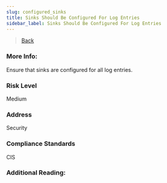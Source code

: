 ```yaml
---
slug: configured_sinks
title: Sinks Should Be Configured For Log Entries
sidebar_label: Sinks Should Be Configured For Log Entries
---
```

> [Back](../../gcploggingmonitoring)

### More Info:
Ensure that sinks are configured for all log entries.

### Risk Level
Medium

### Address
Security

### Compliance Standards
CIS

### Additional Reading:
